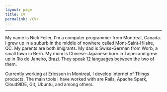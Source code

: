 ```yaml
---
layout: page
title: CV
permalink: /CV/
---
```





<hr>

My name is Nick Feller, I'm a computer programmer from Montreal, Canada. I grew up in a suburb in the middle of nowhere called Mont-Saint-Hilaire, QC. My parents are both imigrants. My dad is Swiss-German from 
Worb, a small town in Bern. My mom is Chinese-Japanese born in Taipei and grew up in Rio de Janeiro, Brazi. They speak 12 languages between the two of them.

Currently working at Ericsson in Montreal, I develop Internet of Things products. The main tools I have worked with are Rails, Apache Spark, Cloud9IDE, Git, Ubuntu, and among others.
